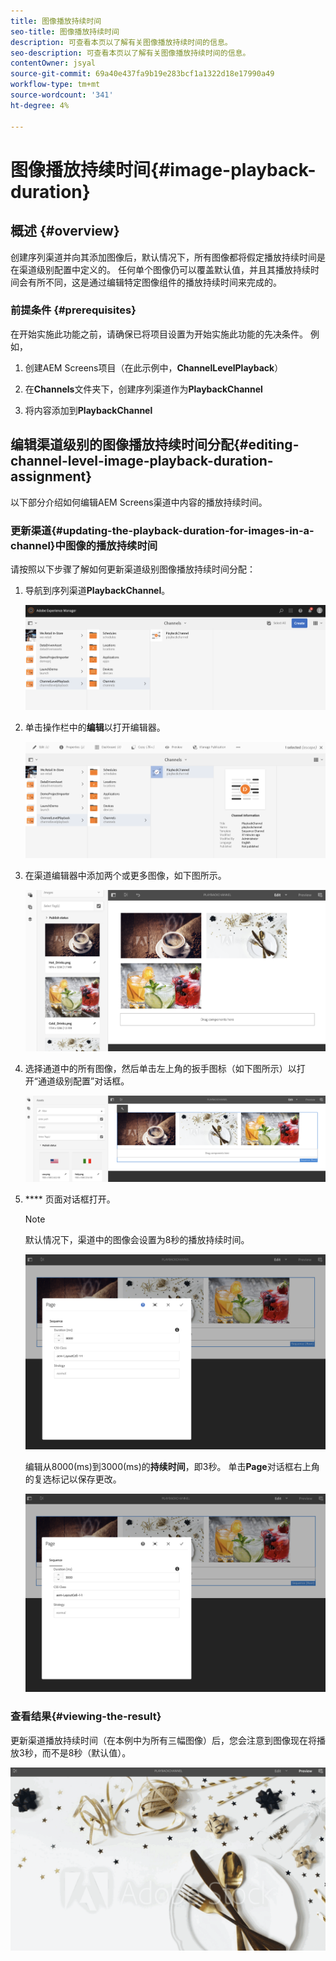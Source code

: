 ```yaml
---
title: 图像播放持续时间
seo-title: 图像播放持续时间
description: 可查看本页以了解有关图像播放持续时间的信息。
seo-description: 可查看本页以了解有关图像播放持续时间的信息。
contentOwner: jsyal
source-git-commit: 69a40e437fa9b19e283bcf1a1322d18e17990a49
workflow-type: tm+mt
source-wordcount: '341'
ht-degree: 4%

---
```



# 图像播放持续时间{#image-playback-duration}

## 概述 {#overview}

创建序列渠道并向其添加图像后，默认情况下，所有图像都将假定播放持续时间是在渠道级别配置中定义的。 任何单个图像仍可以覆盖默认值，并且其播放持续时间会有所不同，这是通过编辑特定图像组件的播放持续时间来完成的。

### 前提条件 {#prerequisites}

在开始实施此功能之前，请确保已将项目设置为开始实施此功能的先决条件。 例如，

1. 创建AEM Screens项目（在此示例中，**ChannelLevelPlayback**）

1. 在&#x200B;**Channels**&#x200B;文件夹下，创建序列渠道作为&#x200B;**PlaybackChannel**

1. 将内容添加到&#x200B;**PlaybackChannel**

## 编辑渠道级别的图像播放持续时间分配{#editing-channel-level-image-playback-duration-assignment}

以下部分介绍如何编辑AEM Screens渠道中内容的播放持续时间。

### 更新渠道{#updating-the-playback-duration-for-images-in-a-channel}中图像的播放持续时间

请按照以下步骤了解如何更新渠道级别图像播放持续时间分配：

1. 导航到序列渠道&#x200B;**PlaybackChannel**。

   ![screen_shot_2019-06-24at62818pm](assets/screen_shot_2019-06-24at62818pm.png)

1. 单击操作栏中的&#x200B;**编辑**&#x200B;以打开编辑器。

   ![screen_shot_2019-06-24at70141pm](assets/screen_shot_2019-06-24at70141pm.png)

1. 在渠道编辑器中添加两个或更多图像，如下图所示。

   ![screen_shot_2019-06-24at90534pm](assets/screen_shot_2019-06-24at90534pm.png)

1. 选择通道中的所有图像，然后单击左上角的扳手图标（如下图所示）以打开“通道级别配置”对话框。

   ![screen_shot_2019-06-25at95945am](assets/screen_shot_2019-06-25at95945am.png)

1. **** 页面对话框打开。

   >[!NOTE]
   >
   >默认情况下，渠道中的图像会设置为8秒的播放持续时间。

   ![screen_shot_2019-06-25at100343am](assets/screen_shot_2019-06-25at100343am.png)

   编辑从8000(ms)到3000(ms)的&#x200B;**持续时间**，即3秒。 单击&#x200B;**Page**&#x200B;对话框右上角的复选标记以保存更改。

   ![screen_shot_2019-06-25at101527am](assets/screen_shot_2019-06-25at101527am.png)

### 查看结果{#viewing-the-result}

更新渠道播放持续时间（在本例中为所有三幅图像）后，您会注意到图像现在将播放3秒，而不是8秒（默认值）。

![channel_preview](assets/channel_preview.gif)

